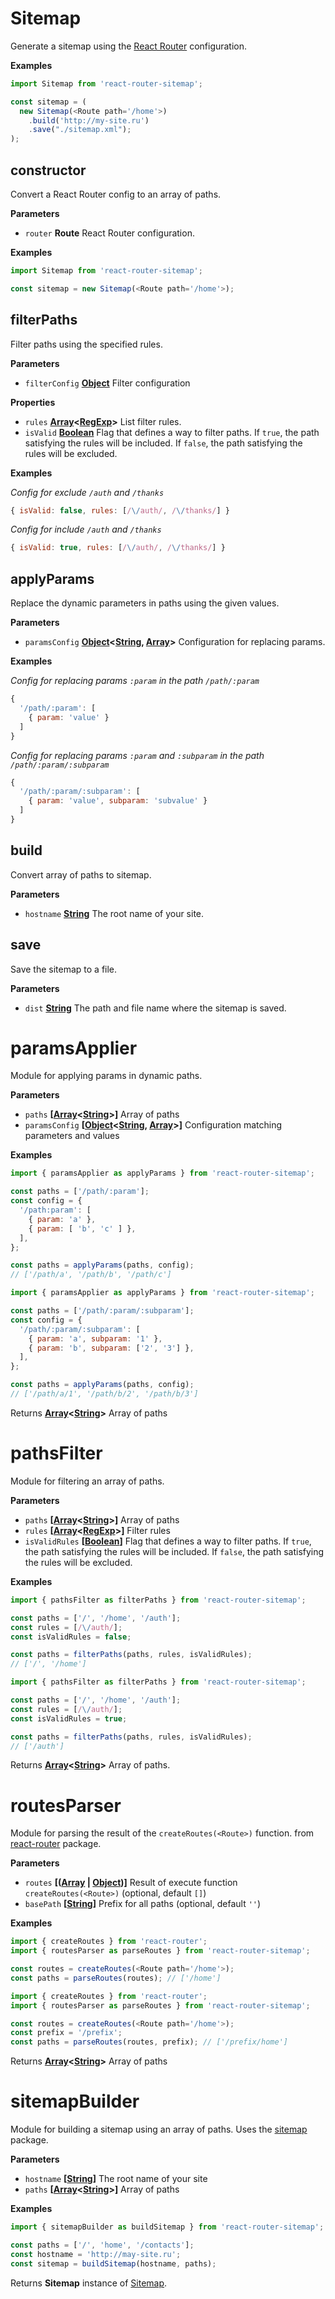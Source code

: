 # Sitemap

Generate a sitemap using the [React Router](https://www.npmjs.com/package/react-router) configuration.

**Examples**

```javascript
import Sitemap from 'react-router-sitemap';

const sitemap = (
  new Sitemap(<Route path='/home'>)
    .build('http://my-site.ru')
    .save("./sitemap.xml");
);
```

## constructor

Convert a React Router config to an array of paths.

**Parameters**

-   `router` **Route** React Router configuration.

**Examples**

```javascript
import Sitemap from 'react-router-sitemap';

const sitemap = new Sitemap(<Route path='/home'>);
```

## filterPaths

Filter paths using the specified rules.

**Parameters**

-   `filterConfig` **[Object](https://developer.mozilla.org/en-US/docs/Web/JavaScript/Reference/Global_Objects/Object)** Filter configuration

**Properties**

-   `rules` **[Array](https://developer.mozilla.org/en-US/docs/Web/JavaScript/Reference/Global_Objects/Array)&lt;[RegExp](https://developer.mozilla.org/en-US/docs/Web/JavaScript/Reference/Global_Objects/RegExp)>** List filter rules.
-   `isValid` **[Boolean](https://developer.mozilla.org/en-US/docs/Web/JavaScript/Reference/Global_Objects/Boolean)** Flag that defines a way to filter paths.
    If `true`, the path satisfying the rules will be included.
    If `false`, the path satisfying the rules will be excluded.

**Examples**

_Config for exclude `/auth` and `/thanks`_

```javascript
{ isValid: false, rules: [/\/auth/, /\/thanks/] }
```

_Config for include `/auth` and `/thanks`_

```javascript
{ isValid: true, rules: [/\/auth/, /\/thanks/] }
```

## applyParams

Replace the dynamic parameters in paths using the given values.

**Parameters**

-   `paramsConfig` **[Object](https://developer.mozilla.org/en-US/docs/Web/JavaScript/Reference/Global_Objects/Object)&lt;[String](https://developer.mozilla.org/en-US/docs/Web/JavaScript/Reference/Global_Objects/String), [Array](https://developer.mozilla.org/en-US/docs/Web/JavaScript/Reference/Global_Objects/Array)>** Configuration for replacing params.

**Examples**

_Config for replacing params `:param` in the path `/path/:param`_

```javascript
{
  '/path/:param': [
    { param: 'value' }
  ]
}
```

_Config for replacing params `:param` and `:subparam`
in the path `/path/:param/:subparam`_

```javascript
{
  '/path/:param/:subparam': [
    { param: 'value', subparam: 'subvalue' }
  ]
}
```

## build

Convert array of paths to sitemap.

**Parameters**

-   `hostname` **[String](https://developer.mozilla.org/en-US/docs/Web/JavaScript/Reference/Global_Objects/String)** The root name of your site.

## save

Save the sitemap to a file.

**Parameters**

-   `dist` **[String](https://developer.mozilla.org/en-US/docs/Web/JavaScript/Reference/Global_Objects/String)** The path and file name where the sitemap is saved.

# paramsApplier

Module for applying params in dynamic paths.

**Parameters**

-   `paths` **\[[Array](https://developer.mozilla.org/en-US/docs/Web/JavaScript/Reference/Global_Objects/Array)&lt;[String](https://developer.mozilla.org/en-US/docs/Web/JavaScript/Reference/Global_Objects/String)>]** Array of paths
-   `paramsConfig` **\[[Object](https://developer.mozilla.org/en-US/docs/Web/JavaScript/Reference/Global_Objects/Object)&lt;[String](https://developer.mozilla.org/en-US/docs/Web/JavaScript/Reference/Global_Objects/String), [Array](https://developer.mozilla.org/en-US/docs/Web/JavaScript/Reference/Global_Objects/Array)>]** Configuration matching parameters and values

**Examples**

```javascript
import { paramsApplier as applyParams } from 'react-router-sitemap';

const paths = ['/path/:param'];
const config = {
  '/path:param': [
    { param: 'a' },
    { param: [ 'b', 'c' ] },
  ],
};

const paths = applyParams(paths, config);
// ['/path/a', '/path/b', '/path/c']
```

```javascript
import { paramsApplier as applyParams } from 'react-router-sitemap';

const paths = ['/path/:param/:subparam'];
const config = {
  '/path/:param/:subparam': [
    { param: 'a', subparam: '1' },
    { param: 'b', subparam: ['2', '3'] },
  ],
};

const paths = applyParams(paths, config);
// ['/path/a/1', '/path/b/2', '/path/b/3']
```

Returns **[Array](https://developer.mozilla.org/en-US/docs/Web/JavaScript/Reference/Global_Objects/Array)&lt;[String](https://developer.mozilla.org/en-US/docs/Web/JavaScript/Reference/Global_Objects/String)>** Array of paths

# pathsFilter

Module for filtering an array of paths.

**Parameters**

-   `paths` **\[[Array](https://developer.mozilla.org/en-US/docs/Web/JavaScript/Reference/Global_Objects/Array)&lt;[String](https://developer.mozilla.org/en-US/docs/Web/JavaScript/Reference/Global_Objects/String)>]** Array of paths
-   `rules` **\[[Array](https://developer.mozilla.org/en-US/docs/Web/JavaScript/Reference/Global_Objects/Array)&lt;[RegExp](https://developer.mozilla.org/en-US/docs/Web/JavaScript/Reference/Global_Objects/RegExp)>]** Filter rules
-   `isValidRules` **\[[Boolean](https://developer.mozilla.org/en-US/docs/Web/JavaScript/Reference/Global_Objects/Boolean)]** Flag that defines a way to filter paths.
    If `true`, the path satisfying the rules will be included.
    If `false`, the path satisfying the rules will be excluded.

**Examples**

```javascript
import { pathsFilter as filterPaths } from 'react-router-sitemap';

const paths = ['/', '/home', '/auth'];
const rules = [/\/auth/];
const isValidRules = false;

const paths = filterPaths(paths, rules, isValidRules);
// ['/', '/home']
```

```javascript
import { pathsFilter as filterPaths } from 'react-router-sitemap';

const paths = ['/', '/home', '/auth'];
const rules = [/\/auth/];
const isValidRules = true;

const paths = filterPaths(paths, rules, isValidRules);
// ['/auth']
```

Returns **[Array](https://developer.mozilla.org/en-US/docs/Web/JavaScript/Reference/Global_Objects/Array)&lt;[String](https://developer.mozilla.org/en-US/docs/Web/JavaScript/Reference/Global_Objects/String)>** Array of paths.

# routesParser

Module for parsing the result of the `createRoutes(<Route>)` function.
from [react-router](https://www.npmjs.com/package/react-router) package.

**Parameters**

-   `routes` **\[([Array](https://developer.mozilla.org/en-US/docs/Web/JavaScript/Reference/Global_Objects/Array) \| [Object](https://developer.mozilla.org/en-US/docs/Web/JavaScript/Reference/Global_Objects/Object))]** Result of execute function
    `createRoutes(<Route>)` (optional, default `[]`)
-   `basePath` **\[[String](https://developer.mozilla.org/en-US/docs/Web/JavaScript/Reference/Global_Objects/String)]** Prefix for all paths (optional, default `''`)

**Examples**

```javascript
import { createRoutes } from 'react-router';
import { routesParser as parseRoutes } from 'react-router-sitemap';

const routes = createRoutes(<Route path='/home'>);
const paths = parseRoutes(routes); // ['/home']
```

```javascript
import { createRoutes } from 'react-router';
import { routesParser as parseRoutes } from 'react-router-sitemap';

const routes = createRoutes(<Route path='/home'>);
const prefix = '/prefix';
const paths = parseRoutes(routes, prefix); // ['/prefix/home']
```

Returns **[Array](https://developer.mozilla.org/en-US/docs/Web/JavaScript/Reference/Global_Objects/Array)&lt;[String](https://developer.mozilla.org/en-US/docs/Web/JavaScript/Reference/Global_Objects/String)>** Array of paths

# sitemapBuilder

Module for building a sitemap using an array of paths. Uses the [sitemap](https://www.npmjs.com/package/sitemap) package.

**Parameters**

-   `hostname` **\[[String](https://developer.mozilla.org/en-US/docs/Web/JavaScript/Reference/Global_Objects/String)]** The root name of your site
-   `paths` **\[[Array](https://developer.mozilla.org/en-US/docs/Web/JavaScript/Reference/Global_Objects/Array)&lt;[String](https://developer.mozilla.org/en-US/docs/Web/JavaScript/Reference/Global_Objects/String)>]** Array of paths

**Examples**

```javascript
import { sitemapBuilder as buildSitemap } from 'react-router-sitemap';

const paths = ['/', 'home', '/contacts'];
const hostname = 'http://may-site.ru';
const sitemap = buildSitemap(hostname, paths);
```

Returns **Sitemap** instance of [Sitemap](https://www.npmjs.com/package/sitemap).
